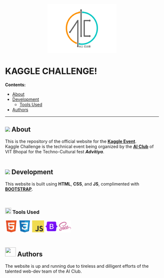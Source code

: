 <p align="center"><a href="https://aiclub.aivit.tech/" target="_blank"><img height="" src="https://raw.githubusercontent.com/aiclubvitbhopal/KaggleCompetition/main/media/Ai%20Club%20Logo%20(2).png" title="AI-club" alt="AI-club"></a>
</p>

# KAGGLE CHALLENGE!
**Contents:**
  - [About](#img-height"30"-src"httpscdn-iconsflaticoncompng5123815premium3815602pngtokenexp1650098244hmacc731ff31ebd5cb62cce82ebd8bf4826f"-about)
  - [Development](#img-width"35"-src"httpscdn-iconsflaticoncompng5123242premium3242257pngtokenexp1650097509hmac80b80a34ed520fccf32b79144c07bd5f"-development)
    - [Tools Used](#img-src"httpscdn-iconsflaticoncompng5122276premium2276313pngtokenexp1650097562hmacd6450519ad8669f9d3e72fccf826acd0"-width"20px"-height"20px"-tools-used)
  - [Authors](#img-src"httpscdn-iconsflaticoncompng5122967premium2967475pngtokenexp1650098022hmac7999af4902619e749727792da8525446"-width"35px"-height"30px"-authors)
---

## <img height="30" src="https://cdn-icons.flaticon.com/png/512/3815/premium/3815602.png?token=exp=1650098244~hmac=c731ff31ebd5cb62cce82ebd8bf4826f"> About 
This is the repository of the official website for the [**Kaggle Event**](http://aiclub.aivit.tech/KaggleCompetition/).<br>
Kaggle Challenge is the technical event being organized by the [**AI Club**](https://aiclub.aivit.tech/) of VIT Bhopal for the Techno-Cultural fest _**Advitiya**_. <br>
<br>

## <img width="35" src="https://cdn-icons.flaticon.com/png/512/3242/premium/3242257.png?token=exp=1650097509~hmac=80b80a34ed520fccf32b79144c07bd5f"> Development
This website is built using **HTML**, **CSS**, and **JS**, complimented with [**BOOTSTRAP**](https://getbootstrap.com/).

<br>

### <img src="https://cdn-icons.flaticon.com/png/512/2276/premium/2276313.png?token=exp=1650097562~hmac=d6450519ad8669f9d3e72fccf826acd0" width="20px" height="20px"/> **Tools Used**
<code><img height="40" src="https://raw.githubusercontent.com/devicons/devicon/1119b9f84c0290e0f0b38982099a2bd027a48bf1/icons/html5/html5-original.svg"></code>
<code><img height="40" src="https://raw.githubusercontent.com/devicons/devicon/1119b9f84c0290e0f0b38982099a2bd027a48bf1/icons/css3/css3-original.svg"></code>
<code><img height="40" src="https://raw.githubusercontent.com/devicons/devicon/1119b9f84c0290e0f0b38982099a2bd027a48bf1/icons/javascript/javascript-original.svg"></code>
<code><img height="40" src="https://raw.githubusercontent.com/devicons/devicon/1119b9f84c0290e0f0b38982099a2bd027a48bf1/icons/bootstrap/bootstrap-original.svg"></code>
<code><img height="40" src="https://raw.githubusercontent.com/devicons/devicon/1119b9f84c0290e0f0b38982099a2bd027a48bf1/icons/sass/sass-original.svg"></code>
<br>
<br>

## <img src="https://cdn-icons.flaticon.com/png/512/2967/premium/2967475.png?token=exp=1650098022~hmac=7999af4902619e749727792da8525446" width="35px" height="30px"/> Authors
The website is up and running due to tireless and dilligent efforts of the talented web-dev team of the AI Club.
 

